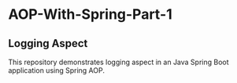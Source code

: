 # AOP-With-Spring-Part-1
## Logging Aspect
This repository demonstrates logging aspect in an Java Spring Boot application using Spring AOP.
